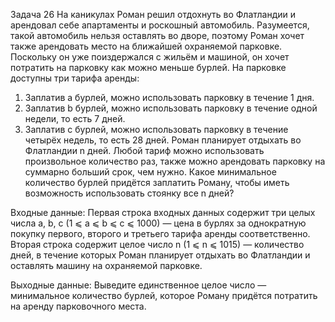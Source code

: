 Задача 26
На каникулах Роман решил отдохнуть во Флатландии и арендовал себе апартаменты и роскошный автомобиль. Разумеется, такой автомобиль нельзя оставлять во дворе, поэтому Роман хочет также арендовать место на ближайшей охраняемой парковке. Поскольку он уже поиздержался с жильём и машиной, он хочет потратить на парковку как можно меньше бурлей.
На парковке доступны три тарифа аренды:
1) Заплатив a бурлей, можно использовать парковку в течение 1 дня.
2) Заплатив b бурлей, можно использовать парковку в течение одной недели, то есть 7 дней.
3) Заплатив c бурлей, можно использовать парковку в течение четырёх недель, то есть 28 дней.
Роман планирует отдыхать во Флатландии n дней. Любой тариф можно использовать произвольное количество раз, также можно арендовать парковку на суммарно больший срок, чем нужно. Какое минимальное количество бурлей придётся заплатить Роману, чтобы иметь возможность использовать стоянку все n дней?

Входные данные:
Первая строка входных данных содержит три целых числа a, b, c (1 ⩽ a ⩽ b ⩽ c ⩽ 1000) — цена в бурлях за однократную покупку первого, второго и третьего тарифа аренды соответственно. Вторая строка содержит целое число n (1 ⩽ n ⩽ 1015) — количество дней, в течение которых Роман планирует отдыхать во Флатландии и оставлять машину на охраняемой парковке.

Выходные данные:
Выведите единственное целое число — минимальное количество бурлей, которое Роману придётся потратить на аренду парковочного места.
